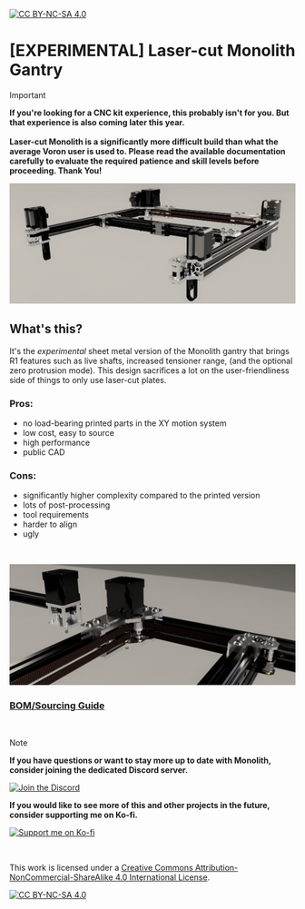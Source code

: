 [![CC BY-NC-SA 4.0][cc-by-nc-sa-shield]][cc-by-nc-sa]

# [EXPERIMENTAL] Laser-cut Monolith Gantry
> [!IMPORTANT]
> **If you're looking for a CNC kit experience, this probably isn't for you. But that experience is also coming later this year.<br/><br/>Laser-cut Monolith is a significantly more difficult build than what the average Voron user is used to. Please read the available documentation carefully to evaluate the required patience and skill levels before proceeding. Thank You!**

![1](laser-cut/Images/sheet_metal_V2_6mm_2WD.PNG)

## What's this?
It's the *experimental* sheet metal version of the Monolith gantry that brings R1 features such as live shafts, increased tensioner range, (and the optional zero protrusion mode). This design sacrifices a lot on the user-friendliness side of things to only use laser-cut plates.

### Pros:
- no load-bearing printed parts in the XY motion system
- low cost, easy to source
- high performance
- public CAD

### Cons:
- significantly higher complexity compared to the printed version
- lots of post-processing
- tool requirements
- harder to align
- ugly

<br/>

![2](laser-cut/Images/plates.PNG)
### [BOM/Sourcing Guide](https://github.com/CloakedWayne/Monolith_Gantry_V2-VT/blob/experimental/laser-cut/BOM.md)

<br/>

> [!NOTE]
> **If you have questions or want to stay more up to date with Monolith, consider joining the dedicated Discord server.**
>
> [![Join the Discord](https://discord.com/api/guilds/1227971059764953230/widget.png?style=banner3)](https://discord.gg/JanBKxAzDz)
>
> **If you would like to see more of this and other projects in the future, consider supporting me on Ko-fi.**
>
> [![Support me on Ko-fi](https://github.com/CloakedWayne/Monolith_Gantry_V2-VT/blob/main/Images/kofi_short_button_white.png)](https://ko-fi.com/cloakedwayne)

<br/>

This work is licensed under a
[Creative Commons Attribution-NonCommercial-ShareAlike 4.0 International License][cc-by-nc-sa].

[![CC BY-NC-SA 4.0][cc-by-nc-sa-image]][cc-by-nc-sa]

[cc-by-nc-sa]: http://creativecommons.org/licenses/by-nc-sa/4.0/
[cc-by-nc-sa-image]: https://licensebuttons.net/l/by-nc-sa/4.0/88x31.png
[cc-by-nc-sa-shield]: https://img.shields.io/badge/License-CC%20BY--NC--SA%204.0-lightgrey.svg
